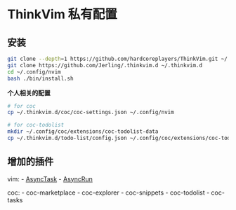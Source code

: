 # ThinkVim 私有配置

## 安装
```sh
git clone --depth=1 https://github.com/hardcoreplayers/ThinkVim.git ~/.config/nvim
git clone https://github.com/Jerling/.thinkvim.d ~/.thinkvim.d
cd ~/.config/nvim
bash ./bin/install.sh
```

**个人相关的配置**
```sh
# for coc
cp ~/.thinkvim.d/coc/coc-settings.json ~/.config/nvim

# for coc-todolist
mkdir ~/.config/coc/extensions/coc-todolist-data
cp ~/.thinkvim.d/todo-list/config.json ~/.config/coc/extensions/coc-todolist-data
```

## 增加的插件
vim:
	- [AsyncTask](https://github.com/skywind3000/asynctasks.vim)
	- [AsyncRun](https://github.com/skywind3000/asyncrun.vim)

coc:
	- coc-marketplace
	- coc-explorer
	- coc-snippets
	- coc-todolist
	- coc-tasks
